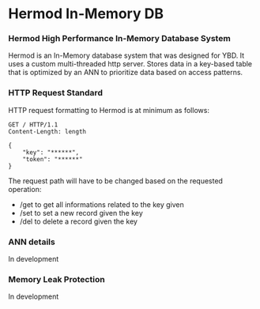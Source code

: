 # Hermod In-Memory DB

### Hermod High Performance In-Memory Database System

Hermod is an In-Memory database system that was designed for YBD. It uses a custom multi-threaded http server. Stores data in a key-based table that is optimized by an ANN to prioritize data based on access patterns.

### HTTP Request Standard

HTTP request formatting to Hermod is at minimum as follows:  
```
GET / HTTP/1.1
Content-Length: length

{
    "key": "******",
    "token": "******"
}
```
The request path will have to be changed based on the requested operation:  
- /get to get all informations related to the key given
- /set to set a new record given the key
- /del to delete a record given the key

### ANN details

In development

### Memory Leak Protection

In development